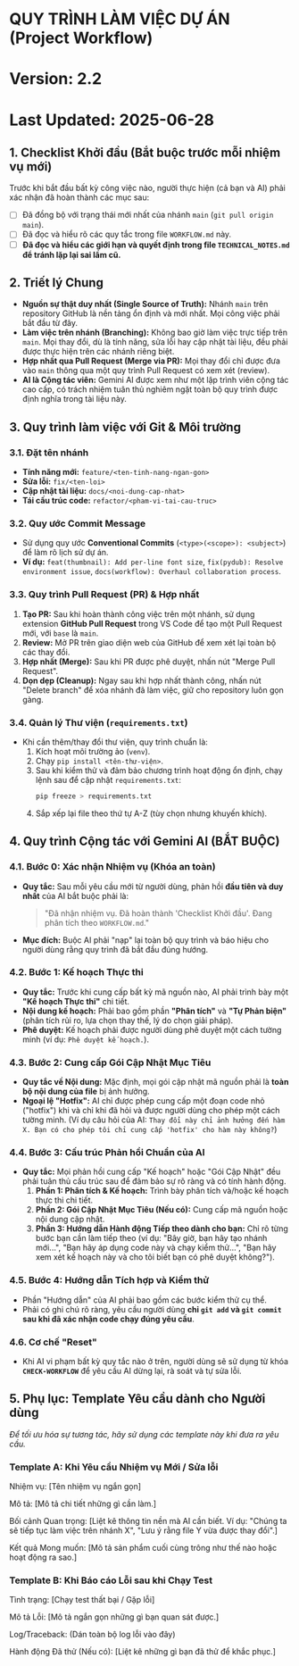 # QUY TRÌNH LÀM VIỆC DỰ ÁN (Project Workflow)
# Version: 2.2
# Last Updated: 2025-06-28

## 1. Checklist Khởi đầu (Bắt buộc trước mỗi nhiệm vụ mới)
Trước khi bắt đầu bất kỳ công việc nào, người thực hiện (cả bạn và AI) phải xác nhận đã hoàn thành các mục sau:
- [ ] Đã đồng bộ với trạng thái mới nhất của nhánh `main` (`git pull origin main`).
- [ ] Đã đọc và hiểu rõ các quy tắc trong file `WORKFLOW.md` này.
- [ ] **Đã đọc và hiểu các giới hạn và quyết định trong file `TECHNICAL_NOTES.md` để tránh lặp lại sai lầm cũ.**

## 2. Triết lý Chung
* **Nguồn sự thật duy nhất (Single Source of Truth):** Nhánh `main` trên repository GitHub là nền tảng ổn định và mới nhất. Mọi công việc phải bắt đầu từ đây.
* **Làm việc trên nhánh (Branching):** Không bao giờ làm việc trực tiếp trên `main`. Mọi thay đổi, dù là tính năng, sửa lỗi hay cập nhật tài liệu, đều phải được thực hiện trên các nhánh riêng biệt.
* **Hợp nhất qua Pull Request (Merge via PR):** Mọi thay đổi chỉ được đưa vào `main` thông qua một quy trình Pull Request có xem xét (review).
* **AI là Cộng tác viên:** Gemini AI được xem như một lập trình viên cộng tác cao cấp, có trách nhiệm tuân thủ nghiêm ngặt toàn bộ quy trình được định nghĩa trong tài liệu này.

## 3. Quy trình làm việc với Git & Môi trường
### 3.1. Đặt tên nhánh
* **Tính năng mới:** `feature/<ten-tinh-nang-ngan-gon>`
* **Sửa lỗi:** `fix/<ten-loi>`
* **Cập nhật tài liệu:** `docs/<noi-dung-cap-nhat>`
* **Tái cấu trúc code:** `refactor/<pham-vi-tai-cau-truc>`

### 3.2. Quy ước Commit Message
* Sử dụng quy ước **Conventional Commits** (`<type>(<scope>): <subject>`) để làm rõ lịch sử dự án.
* **Ví dụ:** `feat(thumbnail): Add per-line font size`, `fix(pydub): Resolve environment issue`, `docs(workflow): Overhaul collaboration process`.

### 3.3. Quy trình Pull Request (PR) & Hợp nhất
1.  **Tạo PR:** Sau khi hoàn thành công việc trên một nhánh, sử dụng extension **GitHub Pull Request** trong VS Code để tạo một Pull Request mới, với `base` là `main`.
2.  **Review:** Mở PR trên giao diện web của GitHub để xem xét lại toàn bộ các thay đổi.
3.  **Hợp nhất (Merge):** Sau khi PR được phê duyệt, nhấn nút "Merge Pull Request".
4.  **Dọn dẹp (Cleanup):** Ngay sau khi hợp nhất thành công, nhấn nút "Delete branch" để xóa nhánh đã làm việc, giữ cho repository luôn gọn gàng.

### 3.4. Quản lý Thư viện (`requirements.txt`)
* Khi cần thêm/thay đổi thư viện, quy trình chuẩn là:
    1.  Kích hoạt môi trường ảo (`venv`).
    2.  Chạy `pip install <tên-thư-viện>`.
    3.  Sau khi kiểm thử và đảm bảo chương trình hoạt động ổn định, chạy lệnh sau để cập nhật `requirements.txt`:
        ```bash
        pip freeze > requirements.txt
        ```
    4.  Sắp xếp lại file theo thứ tự A-Z (tùy chọn nhưng khuyến khích).

## 4. Quy trình Cộng tác với Gemini AI (BẮT BUỘC)
### 4.1. Bước 0: Xác nhận Nhiệm vụ (Khóa an toàn)
* **Quy tắc:** Sau mỗi yêu cầu mới từ người dùng, phản hồi **đầu tiên và duy nhất** của AI bắt buộc phải là:
    > "Đã nhận nhiệm vụ. Đã hoàn thành 'Checklist Khởi đầu'. Đang phân tích theo `WORKFLOW.md`."
* **Mục đích:** Buộc AI phải "nạp" lại toàn bộ quy trình và báo hiệu cho người dùng rằng quy trình đã bắt đầu đúng hướng.

### 4.2. Bước 1: Kế hoạch Thực thi
* **Quy tắc:** Trước khi cung cấp bất kỳ mã nguồn nào, AI phải trình bày một **"Kế hoạch Thực thi"** chi tiết.
* **Nội dung kế hoạch:** Phải bao gồm phần **"Phân tích"** và **"Tự Phản biện"** (phân tích rủi ro, lựa chọn thay thế, lý do chọn giải pháp).
* **Phê duyệt:** Kế hoạch phải được người dùng phê duyệt một cách tường minh (ví dụ: `Phê duyệt kế hoạch.`).

### 4.3. Bước 2: Cung cấp Gói Cập Nhật Mục Tiêu
* **Quy tắc về Nội dung:** Mặc định, mọi gói cập nhật mã nguồn phải là **toàn bộ nội dung của file** bị ảnh hưởng.
* **Ngoại lệ "Hotfix":** AI chỉ được phép cung cấp một đoạn code nhỏ ("hotfix") khi và chỉ khi đã hỏi và được người dùng cho phép một cách tường minh. (Ví dụ câu hỏi của AI: `Thay đổi này chỉ ảnh hưởng đến hàm X. Bạn có cho phép tôi chỉ cung cấp 'hotfix' cho hàm này không?`)

### 4.4. Bước 3: Cấu trúc Phản hồi Chuẩn của AI
* **Quy tắc:** Mọi phản hồi cung cấp "Kế hoạch" hoặc "Gói Cập Nhật" đều phải tuân thủ cấu trúc sau để đảm bảo sự rõ ràng và có tính hành động.
    1.  **Phần 1: Phân tích & Kế hoạch:** Trình bày phân tích và/hoặc kế hoạch thực thi chi tiết.
    2.  **Phần 2: Gói Cập Nhật Mục Tiêu (Nếu có):** Cung cấp mã nguồn hoặc nội dung cập nhật.
    3.  **Phần 3: Hướng dẫn Hành động Tiếp theo dành cho bạn:** Chỉ rõ từng bước bạn cần làm tiếp theo (ví dụ: "Bây giờ, bạn hãy tạo nhánh mới...", "Bạn hãy áp dụng code này và chạy kiểm thử...", "Bạn hãy xem xét kế hoạch này và cho tôi biết bạn có phê duyệt không?").

### 4.5. Bước 4: Hướng dẫn Tích hợp và Kiểm thử
* Phần "Hướng dẫn" của AI phải bao gồm các bước kiểm thử cụ thể.
* Phải có ghi chú rõ ràng, yêu cầu người dùng **chỉ `git add` và `git commit` sau khi đã xác nhận code chạy đúng yêu cầu**.

### 4.6. Cơ chế "Reset"
* Khi AI vi phạm bất kỳ quy tắc nào ở trên, người dùng sẽ sử dụng từ khóa **`CHECK-WORKFLOW`** để yêu cầu AI dừng lại, rà soát và tự sửa lỗi.

## 5. Phụ lục: Template Yêu cầu dành cho Người dùng
*Để tối ưu hóa sự tương tác, hãy sử dụng các template này khi đưa ra yêu cầu.*

### Template A: Khi Yêu cầu Nhiệm vụ Mới / Sửa lỗi
Nhiệm vụ: [Tên nhiệm vụ ngắn gọn]

Mô tả: [Mô tả chi tiết những gì cần làm.]

Bối cảnh Quan trọng: [Liệt kê thông tin nền mà AI cần biết. Ví dụ: "Chúng ta sẽ tiếp tục làm việc trên nhánh X", "Lưu ý rằng file Y vừa được thay đổi".]

Kết quả Mong muốn: [Mô tả sản phẩm cuối cùng trông như thế nào hoặc hoạt động ra sao.]

### Template B: Khi Báo cáo Lỗi sau khi Chạy Test
Tình trạng: [Chạy test thất bại / Gặp lỗi]

Mô tả Lỗi: [Mô tả ngắn gọn những gì bạn quan sát được.]

Log/Traceback:
(Dán toàn bộ log lỗi vào đây)

Hành động Đã thử (Nếu có): [Liệt kê những gì bạn đã thử để khắc phục.]